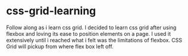 # css-grid-learning
Follow along as i learn css grid. I decided to learn css grid after using flexbox and loving its ease to position elements on a page. I used it 
extensively until i reached what i felt was the limitations of flexbox. CSS Grid will pickup from where flex box left off.

